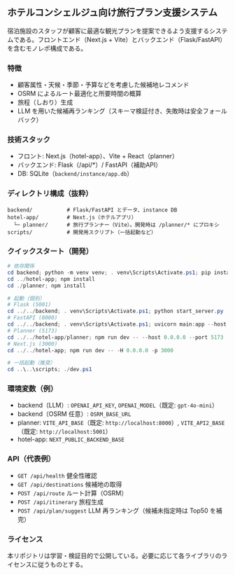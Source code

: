 ## ホテルコンシェルジュ向け旅行プラン支援システム

宿泊施設のスタッフが顧客に最適な観光プランを提案できるよう支援するシステムである。フロントエンド（Next.js + Vite）とバックエンド（Flask/FastAPI）を含むモノレポ構成である。

### 特徴
- 顧客属性・天候・季節・予算などを考慮した候補地レコメンド
- OSRM によるルート最適化と所要時間の概算
- 旅程（しおり）生成
- LLM を用いた候補再ランキング（スキーマ検証付き、失敗時は安全フォールバック）

### 技術スタック
- フロント: Next.js（hotel-app）、Vite + React（planner）
- バックエンド: Flask（/api/*）/ FastAPI（補助API）
- DB: SQLite（`backend/instance/app.db`）

### ディレクトリ構成（抜粋）
```
backend/           # Flask/FastAPI とデータ、instance DB
hotel-app/         # Next.js（ホテルアプリ）
  └─ planner/      # 旅行プランナー（Vite）。開発時は /planner/* にプロキシ
scripts/           # 開発用スクリプト（一括起動など）
```

### クイックスタート（開発）
```powershell
# 依存関係
cd backend; python -m venv venv; . venv\Scripts\Activate.ps1; pip install -r requirements.txt
cd ../hotel-app; npm install
cd ./planner; npm install

# 起動（個別）
# Flask (5001)
cd ../../backend; . venv\Scripts\Activate.ps1; python start_server.py
# FastAPI (8000)
cd ../../backend; . venv\Scripts\Activate.ps1; uvicorn main:app --host 0.0.0.0 --port 8000 --reload
# Planner (5173)
cd ../../hotel-app/planner; npm run dev -- --host 0.0.0.0 --port 5173
# Next.js (3000)
cd ../../hotel-app; npm run dev -- -H 0.0.0.0 -p 3000

# 一括起動（推奨）
cd ..\..\scripts; ./dev.ps1
```

### 環境変数（例）
- backend（LLM）: `OPENAI_API_KEY`, `OPENAI_MODEL`（既定: `gpt-4o-mini`）
- backend（OSRM 任意）: `OSRM_BASE_URL`
- planner: `VITE_API_BASE`（既定: `http://localhost:8000`）, `VITE_API2_BASE`（既定: `http://localhost:5001`）
- hotel-app: `NEXT_PUBLIC_BACKEND_BASE`

### API（代表例）
- `GET /api/health` 健全性確認
- `GET /api/destinations` 候補地の取得
- `POST /api/route` ルート計算（OSRM）
- `POST /api/itinerary` 旅程生成
- `POST /api/plan/suggest` LLM 再ランキング（候補未指定時は Top50 を補完）

### ライセンス
本リポジトリは学習・検証目的で公開している。必要に応じて各ライブラリのライセンスに従うものとする。
